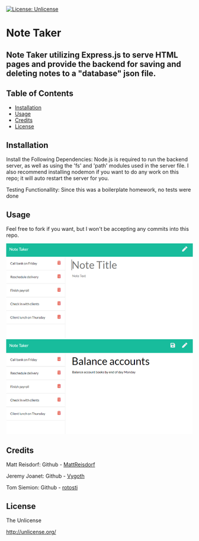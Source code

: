 [![License: Unlicense](https://img.shields.io/badge/license-Unlicense-blue.svg)](http://unlicense.org/)
# Note Taker

## Note Taker utilizing Express.js to serve HTML pages and provide the backend for saving and deleting notes to a "database" json file. 


## Table of Contents

- [Installation](#Installation)
- [Usage](#Usage)
- [Credits](#Credits)
- [License](#License)

## Installation

Install the Following Dependencies:
Node.js is required to run the backend server, as well as using the 'fs' and 'path' modules used in the server file. I also recommend installing nodemon if you want to do any work on this repo; it will auto restart the server for you. 

Testing Functionallity:
Since this was a boilerplate homework, no tests were done

## Usage

Feel free to fork if you want, but I won't be accepting any commits into this repo. 

![Screenshot 1](./Assets/11-express-homework-demo-01.png)
![Screenshot 2](./Assets/11-express-homework-demo-02.png)



## Credits

Matt Reisdorf:
Github - [MattReisdorf](https://github.com/MattReisdorf)

Jeremy Joanet:
Github - [Vygoth](https://github.com/Vygoth)

Tom Siemion:
Github - [rotosti](https://github.com/rotosti)


## License

The Unlicense

http://unlicense.org/
